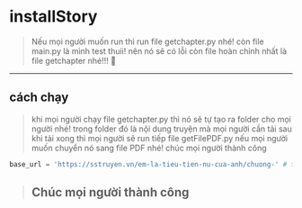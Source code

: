 # installStory
> Nếu mọi người muốn run thì run file getchapter.py nhé! còn file main.py là mình test thuii! nên nó sẽ có lỗi còn file hoàn chỉnh nhất là file getchapter nhé!!! 🥰 
---
## cách chạy

> khi mọi người chạy file getchapter.py thì nó sẽ tự tạo ra folder cho mọi người nhé! trong folder đó là nội dung truyện mà mọi người cần tải sau khi tải xong thì mọi người sẽ run tiếp file getFilePDF.py nếu mọi người muốn chuyển nó sang file PDF nhé! chúc mọi người thành công


``` python 
base_url = 'https://sstruyen.vn/em-la-tieu-tien-nu-cua-anh/chuong-' # tên truyện mà mọi người cần tải 
```

> ## Chúc mọi người thành công
